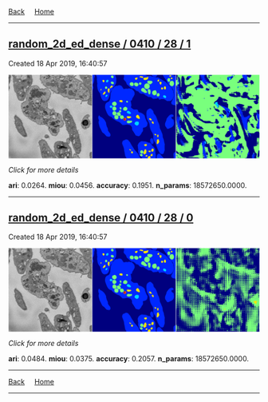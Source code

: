 
[Back](..)&nbsp;&nbsp;&nbsp;&nbsp;&nbsp;[Home](https://leapmanlab.github.io/snapshots)

---

<div class="summary"><a href="1"><h2>random_2d_ed_dense / 0410 / 28 / 1</h2></a><p>Created 18 Apr 2019, 16:40:57
</p><a href="1"><img src="1/media/summary.png" align="center"></a><p>
<i>Click for more details</i>
</p></div>

**ari**: 0.0264. **miou**: 0.0456. **accuracy**: 0.1951. **n_params**: 18572650.0000. 

---

<div class="summary"><a href="0"><h2>random_2d_ed_dense / 0410 / 28 / 0</h2></a><p>Created 18 Apr 2019, 16:40:57
</p><a href="0"><img src="0/media/summary.png" align="center"></a><p>
<i>Click for more details</i>
</p></div>

**ari**: 0.0484. **miou**: 0.0375. **accuracy**: 0.2057. **n_params**: 18572650.0000. 

---

[Back](..)&nbsp;&nbsp;&nbsp;&nbsp;&nbsp;[Home](https://leapmanlab.github.io/snapshots)

---